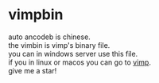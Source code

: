 # vimpbin
auto ancodeb is chinese.</br>
the vimbin is vimp's binary file.</br>
you can in windows server use this file.</br>
if you in linux or macos you can go to [vimp](https://www.github.com/ancodeb/vimp).</br>
give me a star!
